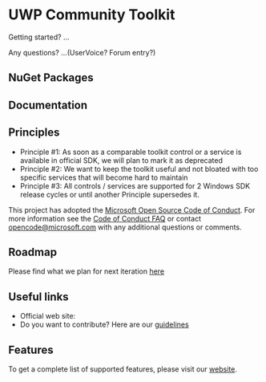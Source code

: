 UWP Community Toolkit
===========

Getting started? ...

Any questions? ...(UserVoice? Forum entry?)

## NuGet Packages

## Documentation

## Principles
 - Principle #1: As soon as a comparable toolkit control or a service is available in official SDK, we will plan to mark it as deprecated
 - Principle #2: We want to keep the toolkit useful and not bloated with too specific services that will become hard to maintain
 - Principle #3: All controls / services are supported for 2 Windows SDK release cycles or until another Principle supersedes it.

This project has adopted the [Microsoft Open Source Code of Conduct](https://opensource.microsoft.com/codeofconduct/). For more information see the [Code of Conduct FAQ](https://opensource.microsoft.com/codeofconduct/faq/) or contact [opencode@microsoft.com](mailto:opencode@microsoft.com) with any additional questions or comments. 

## Roadmap
Please find what we plan for next iteration [here](https://github.com/Microsoft/UWPCommunityToolkit/issues?q=is%3Aopen+is%3Aissue+milestone%3Av1.1)

## Useful links
 - Official web site: 
 - Do you want to contribute? Here are our [guidelines](https://github.com/Microsoft/UWPCommunityToolkit/blob/master/contributing.md)

## Features
To get a complete list of supported features, please visit our [website](...).
